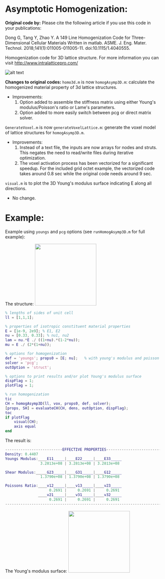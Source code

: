 # Asymptotic Homogenization:
**Original code by:**
Please cite the following article if you use this code in your publications:

Dong G, Tang Y, Zhao Y. A 149 Line Homogenization Code for Three-Dimensional Cellular Materials Written in matlab. ASME. J. Eng. Mater. Technol. 2018;141(1):011005-011005-11. doi:10.1115/1.4040555.

Homogenization code for 3D lattice structure. For more information you can visit http://www.intralatticepro.com/

![alt text](https://github.com/lychan110/homogAsymp3D/tree/master/image/homogenization.JPG)

**Changes to original codes:**
`homo3d.m` is now `homogAsymp3D.m`: calculate the homogenized material property of 3d lattice structures.
* Improvements:
    1. Option added to assemble the stiffness matrix using either Young's modulus/Poisson's ratio or Lame's parameters.
    2. Option added to more easily switch between pcg or direct matrix solver.

`GenerateVoxel.m` is now `generateVoxelLattice.m`: generate the voxel model of lattice structures for `homogAsymp3D.m`.
* Improvements:
    1. Instead of a text file, the inputs are now arrays for nodes and struts. This negates the need to read/write files during iterative optimization.
    2. The voxel activation process has been vectorized for a significant speedup. For the included grid octet example, the vectorized code takes around 0.8 sec while the original code needs around 9 sec.

`visual.m` is to plot the 3D Young's modulus surface indicating E along all directions.
* No change.

# Example:
Example using `youngs` and `pcg` options (see `runHomogAsymp3D.m` for full example):

The structure:
<img src="https://github.com/lychan110/homogAsymp3D/tree/master/image/grid_octet.png" width="200">

```MATLAB
% lengths of sides of unit cell
ll = [1,1,1];

% properties of isotropic constituent material properties
E = [1e-9, 2e9]; % E1, E2
nu = [0.33, 0.33]; % nu1, nu2
lam = nu.*E ./ ((1+nu).*(1-2*nu));
mu = E ./ (2*(1+nu));

% options for homogenization
def = 'youngs'; props0 = [E; nu];   % with young's modulus and poisson's ratio
solver = 'pcg';
outOption = 'struct';

% options to print results and/or plot Young's modulus surface
dispFlag = 1;
plotFlag = 1;

% run homogenization
tic
CH = homogAsymp3D(ll, vox, props0, def, solver);
[props, SH] = evaluateCH(CH, dens, outOption, dispFlag);
toc
if plotFlag
    visual(CH);
    axis equal
end
```
The result is:

```MATLAB
--------------------------EFFECTIVE PROPERTIES--------------------------
Density: 0.4407
Youngs Modulus:____E11_____|____E22_____|____E33_____
                3.2813e+08 | 3.2813e+08 | 3.2813e+08

Shear Modulus:_____G23_____|____G31_____|____G12_____
                1.3790e+08 | 1.3790e+08 | 1.3790e+08

Poissons Ratio:____v12_____|____v13_____|____v23_____
                    0.2691 |     0.2691 |     0.2691
               ____v21_____|____v31_____|____v32_____
                    0.2691 |     0.2691 |     0.2691
------------------------------------------------------------------------    
```

The Young's modulus surface:
<img src="https://github.com/lychan110/homogAsymp3D/tree/master/image/grid_octet_surface.png" width="200">
